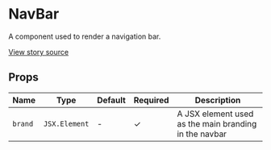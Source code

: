# NavBar

A component used to render a navigation bar.

[View story source](https://github.com/resin-io-modules/rendition/blob/master/src/stories/NavBar.js)

## Props

| Name          | Type      | Default   | Required   | Description                                          |
| ------ | ------ | --------- | ---------- | ------------- |
| `brand`    | `JSX.Element` | - | ✓ | A JSX element used as the main branding in the navbar |
